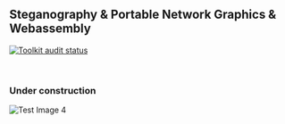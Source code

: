 ## Steganography &amp; Portable Network Graphics &amp; Webassembly

<p align="left">
  <a href="https://github.com/pedrooaugusto/steganography-png/actions">
    <img alt="Toolkit audit status" src="https://github.com/pedrooaugusto/steganography-png/workflows/Run Tests and Build/badge.svg">
  </a>
</p>

<br/>

### Under construction
![Test Image 4](https://github.com/pedrooaugusto/steganography-png/blob/master/webapp/preview.png)
